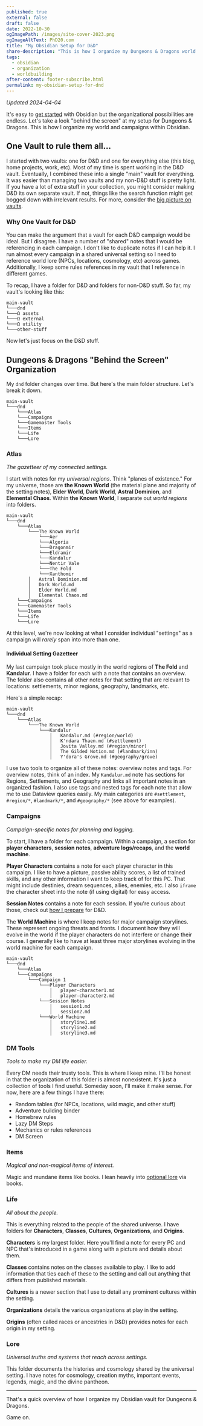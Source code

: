 ```yaml
---
published: true
external: false
draft: false
date: 2022-10-30
ogImagePath: /images/site-cover-2023.png
ogImageAltText: PhD20.com
title: "My Obsidian Setup for D&D"
share-description: "This is how I organize my Dungeons & Dragons world and campaigns within Obsidian."
tags:
  - obsidian
  - organization
  - worldbuilding
after-content: footer-subscribe.html
permalink: my-obsidian-setup-for-dnd
---
```


*Updated 2024-04-04*

It's easy to [get started](/blog/getting-started-with-obsidian-dnd/) with Obsidian but the organizational possibilities are endless. Let's take a look "behind the screen" at my setup for Dungeons & Dragons. This is how I organize my world and campaigns within Obsidian. 

## One Vault to rule them all...

I started with two vaults: one for D&D and one for everything else (this blog, home projects, work, etc). Most of my time is spent working in the D&D vault. Eventually, I combined these into a single "main" vault for everything. It was easier than managing two vaults and my non-D&D stuff is pretty light. If you have a lot of extra stuff in your collection, you might consider making D&D its own separate vault. If not, things like the search function might get bogged down with irrelevant results. For more, consider the [big picture on vaults](/blog/organizing-obsidian-dnd-big-picture-vaults/).

### Why One Vault for D&D

You can make the argument that a vault for each D&D campaign would be ideal. But I disagree. I have a number of "shared" notes that I would be referencing in each campaign. I don't like to duplicate notes if I can help it. I run almost every campaign in a shared universal setting so I need to reference world lore (NPCs, locations, cosmology, etc) across games. Additionally, I keep some rules references in my vault that I reference in different games.

To recap, I have a folder for D&D and folders for non-D&D stuff. So far, my vault's looking like this:

```
main-vault
└───dnd
└───Ω assets
└───Ω external
└───Ω utility
└───other-stuff
```

Now let's just focus on the D&D stuff.

## Dungeons & Dragons "Behind the Screen" Organization

My `dnd` folder changes over time. But here's the main folder structure. Let's break it down.

```
main-vault
└───dnd
    └───Atlas
    └───Campaigns
    └───Gamemaster Tools
    └───Items
    └───Life
    └───Lore
```

### Atlas

*The gazetteer of my connected settings.*

I start with notes for my *universal regions*. Think "planes of existence." For my universe, those are **the Known World** (the material plane and majority of the setting notes), **Elder World**, **Dark World**, **Astral Dominion**, and **Elemental Chaos**. Within **the Known World**, I separate out *world regions* into folders.

```
main-vault
└───dnd
    └───Atlas
	    └───The Known World
		    └───Aer 
		    └───Algoria
		    └───Dragonmir
		    └───Eldramir
		    └───Kandalur
		    └───Nentir Vale 
		    └───The Fold 
		    └───Xanthomir
	    │   Astral Dominion.md
	    │   Dark World.md
	    │   Elder World.md
	    │   Elemental Chaos.md
    └───Campaigns
    └───Gamemaster Tools
    └───Items
    └───Life
    └───Lore
```

At this level, we're now looking at what I consider individual "settings" as a campaign will *rarely* span into more than one.

#### Individual Setting Gazetteer

My last campaign took place mostly in the world regions of **The Fold** and **Kandalur**. I have a folder for each with a note that contains an overview. The folder also contains all other notes for that setting that are relevant to locations: settlements, minor regions, geography, landmarks, etc.

Here's a simple recap:

```
main-vault
└───dnd
    └───Atlas
	    └───The Known World
		    └───Kandalur
			    │   Kandalur.md (#region/world)
			    │   K'ndara Thaen.md (#settlement)
			    │   Jovita Valley.md (#region/minor)
			    │   The Gilded Notion.md (#landmark/inn)
			    │   Y'dora's Grove.md (#geography/grove)
```

I use two tools to organize all of these notes: overview notes and tags. For overview notes, think of an index. My `Kandalur.md` note has sections for Regions, Settlements, and Geography and links all important notes in an organized fashion. I also use tags and nested tags for each note that allow me to use Dataview queries easily. My main categories are `#settlement`, `#region/*`, `#landmark/*`, and `#geography/*` (see above for examples).

### Campaigns

*Campaign-specific notes for planning and logging.*

To start, I have a folder for each campaign. Within a campaign, a section for **player characters**, **session notes**, **adventure logs/recaps**, and the **world machine**. 

**Player Characters** contains a note for each player character in this campaign. I like to have a picture, passive ability scores, a list of trained skills, and any other information I want to keep track of for this PC. That might include destinies, dream sequences, allies, enemies, etc. I also `iframe` the character sheet into the note (if using digital) for easy access.

**Session Notes** contains a note for each session. If you're curious about those, check out [how I prepare](/blog/how-i-prepare-for-dnd-with-obsidian) for D&D.

The **World Machine** is where I keep notes for major campaign storylines. These represent ongoing threats and fronts. I document how they will evolve in the world if the player characters do not interfere or change their course. I generally like to have at least three major storylines evolving in the world machine for each campaign. 

```
main-vault
└───dnd
    └───Atlas
    └───Campaigns
        └───Campaign 1
            └───Player Characters 
                │   player-character1.md
                │   player-character2.md
            └───Session Notes
                │   session1.md
                │   session2.md
            └───World Machine
                │   storyline1.md
                │   storyline2.md
                │   storyline3.md
```

### DM Tools

*Tools to make my DM life easier.*

Every DM needs their trusty tools. This is where I keep mine. I'll be honest in that the organization of this folder is almost nonexistent. It's just a collection of tools I find useful. Someday soon, I'll make it make sense. For now, here are a few things I have there:

- Random tables (for NPCs, locations, wild magic, and other stuff)
- Adventure building binder
- Homebrew rules
- Lazy DM Steps
- Mechanics or rules references
- DM Screen

### Items

*Magical and non-magical items of interest.*

Magic and mundane items like books. I lean heavily into [optional lore](/blog/make-lore-optional/) via books.

### Life

*All about the people.*

This is everything related to the people of the shared universe. I have folders for **Characters**, **Classes**, **Cultures**, **Organizations**, and **Origins**. 

**Characters** is my largest folder. Here you'll find a note for every PC and NPC that's introduced in a game along with a picture and details about them.

**Classes** contains notes on the classes available to play. I like to add information that ties each of these to the setting and call out anything that differs from published materials.

**Cultures** is a newer section that I use to detail any prominent cultures within the setting.

**Organizations** details the various organizations at play in the setting.

**Origins** (often called races or ancestries in D&D) provides notes for each origin in my setting. 

### Lore

*Universal truths and systems that reach across settings.*

This folder documents the histories and cosmology shared by the universal setting. I have notes for cosmology, creation myths, important events, legends, magic, and the divine pantheon. 

---

That's a quick overview of how I organize my Obsidian vault for Dungeons & Dragons.

Game on.